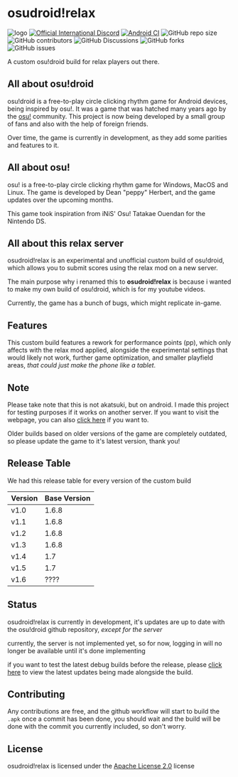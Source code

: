 # osudroid!relax

![logo](https://media.discordapp.net/attachments/792900587887919114/1127174982754107483/Untitled164_20230708175009.png)
[![Official International Discord](https://discordapp.com/api/guilds/1095653998389907468/widget.png?style=shield)](https://discord.gg/kUaSggQP7m)
[![Android CI](https://github.com/PayToUse/osudroid-rx/workflows/Android%20CI/badge.svg?branch=master)](https://github.com/PayToUse/osudroid-rx/actions?query=workflow%3A"Android+CI")
![GitHub repo size](https://img.shields.io/github/repo-size/PayToUse/osudroid-rx?style=flat-square&label=Repository%20Size)
![GitHub contributors](https://img.shields.io/github/contributors/PayToUse/osudroid-rx?style=flat-square&label=Project%20contributors)
![GitHub Discussions](https://img.shields.io/github/discussions/PayToUse/osudroid-rx?style=flat-square&label=Discussions)
![GitHub forks](https://img.shields.io/github/forks/PayToUse/osudroid-rx?style=flat-square&label=Project%20forks)
![GitHub issues](https://img.shields.io/github/issues/PayToUse/osudroid-rx?style=flat-square&label=Project%20issues)


A custom osu!droid build for relax players out there.

## All about osu!droid
osu!droid is a free-to-play circle clicking rhythm game for Android devices, being inspired by osu!. It was a game that was hatched many years ago by the [osu!](https://osu.ppy.sh/home) community. This project is now being developed by a small group of fans and also with the help of foreign friends.

Over time, the game is currently in development, as they add some parities and features to it.

## All about osu!
osu! is a free-to-play circle clicking rhythm game for Windows, MacOS and Linux. The game is developed by Dean "peppy" Herbert, and the game updates over the upcoming months.

This game took inspiration from iNiS' Osu! Tatakae Ouendan for the Nintendo DS.

## All about this relax server
osudroid!relax is an experimental and unofficial custom build of osu!droid, which allows you to submit scores using the relax mod on a new server.

The main purpose why i renamed this to **osudroid!relax** is because i wanted to make my own build of osu!droid, which is for my youtube videos.

Currently, the game has a bunch of bugs, which might replicate in-game.

## Features
This custom build features a rework for performance points (pp), which only affects with the relax mod applied, alongside the experimental settings that would likely not work, further game optimization, and smaller playfield areas, *that could just make the phone like a tablet*.

## Note
Please take note that this is not akatsuki, but on android. I made this project for testing purposes if it works on another server. If you want to visit the webpage, you can also [click here](https://akatsuki.gg) if you want to.

Older builds based on older versions of the game are completely outdated, so please update the game to it's latest version, thank you!

## Release Table
We had this release table for every version of the custom build

| Version    | Base Version |
|------------|------------|
| v1.0 | 1.6.8 |
| v1.1 | 1.6.8 |
| v1.2 | 1.6.8 |
| v1.3 | 1.6.8 |
| v1.4 | 1.7 |
| v1.5 | 1.7 |
| v1.6 | ???? |

## Status
osudroid!relax is currently in development, it's updates are up to date with the osu!droid github repository, *except for the server*

currently, the server is not implemented yet, so for now, logging in will no longer be available until it's done implementing

if you want to test the latest debug builds before the release, please [click here](https://github.com/PayToUse/osudroid-rx/actions) to view the latest updates being made alongside the build.

## Contributing

Any contributions are free, and the github workflow will start to build the `.apk` once a commit has been done, you should wait and the build will be done with the commit you currently included, so don't worry.

## License

osudroid!relax is licensed under the [Apache License 2.0](https://opensource.org/licenses/Apache-2.0) license
